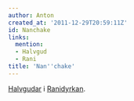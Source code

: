 ```yaml
---
author: Anton
created_at: '2011-12-29T20:59:11Z'
id: Nanchake
links:
  mention:
  - Halvgud
  - Rani
title: 'Nan''chake'
---
```


[Halvgudar] i [Ranidyrkan].

  [Halvgudar]: Halvgud
  [Ranidyrkan]: Rani
